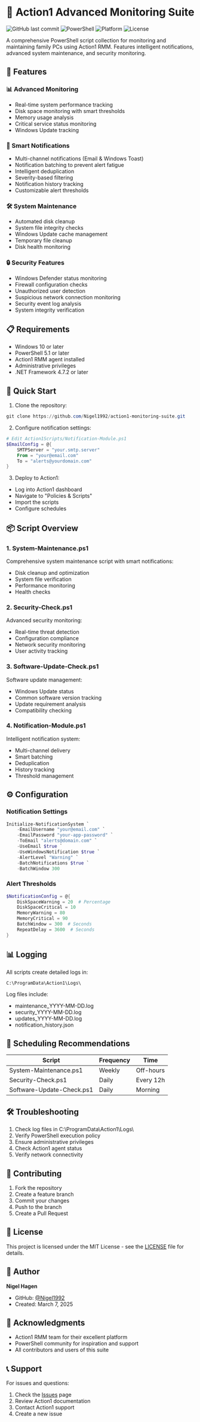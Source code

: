 # 🚀 Action1 Advanced Monitoring Suite

![GitHub last commit](https://img.shields.io/github/last-commit/Nigel1992/action1-monitoring-suite)
![PowerShell](https://img.shields.io/badge/PowerShell-5.1+-blue.svg)
![Platform](https://img.shields.io/badge/platform-Windows%2010%2B-lightgrey)
![License](https://img.shields.io/badge/license-MIT-green.svg)

A comprehensive PowerShell script collection for monitoring and maintaining family PCs using Action1 RMM. Features intelligent notifications, advanced system maintenance, and security monitoring.

## 🌟 Features

### 📊 Advanced Monitoring
- Real-time system performance tracking
- Disk space monitoring with smart thresholds
- Memory usage analysis
- Critical service status monitoring
- Windows Update tracking

### 🔔 Smart Notifications
- Multi-channel notifications (Email & Windows Toast)
- Notification batching to prevent alert fatigue
- Intelligent deduplication
- Severity-based filtering
- Notification history tracking
- Customizable alert thresholds

### 🛠️ System Maintenance
- Automated disk cleanup
- System file integrity checks
- Windows Update cache management
- Temporary file cleanup
- Disk health monitoring

### 🔒 Security Features
- Windows Defender status monitoring
- Firewall configuration checks
- Unauthorized user detection
- Suspicious network connection monitoring
- Security event log analysis
- System integrity verification

## 📋 Requirements

- Windows 10 or later
- PowerShell 5.1 or later
- Action1 RMM agent installed
- Administrative privileges
- .NET Framework 4.7.2 or later

## 🚀 Quick Start

1. Clone the repository:
```powershell
git clone https://github.com/Nigel1992/action1-monitoring-suite.git
```

2. Configure notification settings:
```powershell
# Edit Action1Scripts/Notification-Module.ps1
$EmailConfig = @{
    SMTPServer = "your.smtp.server"
    From = "your@email.com"
    To = "alerts@yourdomain.com"
}
```

3. Deploy to Action1:
- Log into Action1 dashboard
- Navigate to "Policies & Scripts"
- Import the scripts
- Configure schedules

## 📦 Script Overview

### 1. System-Maintenance.ps1
Comprehensive system maintenance script with smart notifications:
- Disk cleanup and optimization
- System file verification
- Performance monitoring
- Health checks

### 2. Security-Check.ps1
Advanced security monitoring:
- Real-time threat detection
- Configuration compliance
- Network security monitoring
- User activity tracking

### 3. Software-Update-Check.ps1
Software update management:
- Windows Update status
- Common software version tracking
- Update requirement analysis
- Compatibility checking

### 4. Notification-Module.ps1
Intelligent notification system:
- Multi-channel delivery
- Smart batching
- Deduplication
- History tracking
- Threshold management

## ⚙️ Configuration

### Notification Settings
```powershell
Initialize-NotificationSystem `
    -EmailUsername "your@email.com" `
    -EmailPassword "your-app-password" `
    -ToEmail "alerts@domain.com" `
    -UseEmail $true `
    -UseWindowsNotification $true `
    -AlertLevel "Warning" `
    -BatchNotifications $true `
    -BatchWindow 300
```

### Alert Thresholds
```powershell
$NotificationConfig = @{
    DiskSpaceWarning = 20  # Percentage
    DiskSpaceCritical = 10
    MemoryWarning = 80
    MemoryCritical = 90
    BatchWindow = 300  # Seconds
    RepeatDelay = 3600  # Seconds
}
```

## 📊 Logging

All scripts create detailed logs in:
```
C:\ProgramData\Action1\Logs\
```

Log files include:
- maintenance_YYYY-MM-DD.log
- security_YYYY-MM-DD.log
- updates_YYYY-MM-DD.log
- notification_history.json

## 🔄 Scheduling Recommendations

| Script | Frequency | Time |
|--------|-----------|------|
| System-Maintenance.ps1 | Weekly | Off-hours |
| Security-Check.ps1 | Daily | Every 12h |
| Software-Update-Check.ps1 | Daily | Morning |

## 🛠️ Troubleshooting

1. Check log files in C:\ProgramData\Action1\Logs\
2. Verify PowerShell execution policy
3. Ensure administrative privileges
4. Check Action1 agent status
5. Verify network connectivity

## 🤝 Contributing

1. Fork the repository
2. Create a feature branch
3. Commit your changes
4. Push to the branch
5. Create a Pull Request

## 📄 License

This project is licensed under the MIT License - see the [LICENSE](LICENSE) file for details.

## 👤 Author

**Nigel Hagen**
- GitHub: [@Nigel1992](https://github.com/Nigel1992)
- Created: March 7, 2025

## 🙏 Acknowledgments

- Action1 RMM team for their excellent platform
- PowerShell community for inspiration and support
- All contributors and users of this suite

## 📞 Support

For issues and questions:
1. Check the [Issues](https://github.com/Nigel1992/action1-monitoring-suite/issues) page
2. Review Action1 documentation
3. Contact Action1 support
4. Create a new issue 